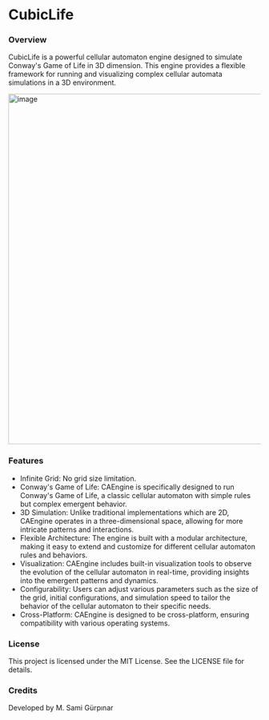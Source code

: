 # CubicLife
### Overview
CubicLife is a powerful cellular automaton engine designed to simulate Conway's Game of Life in 3D dimension. This engine provides a flexible framework for running and visualizing complex cellular automata simulations in a 3D environment.

<img src="assets/screenshot.gif" alt="image" width="700" height="auto">

### Features
+ Infinite Grid: No grid size limitation.
+ Conway's Game of Life: CAEngine is specifically designed to run Conway's Game of Life, a classic cellular automaton with simple rules but complex emergent behavior.
+ 3D Simulation: Unlike traditional implementations which are 2D, CAEngine operates in a three-dimensional space, allowing for more intricate patterns and interactions.
+ Flexible Architecture: The engine is built with a modular architecture, making it easy to extend and customize for different cellular automaton rules and behaviors.
+ Visualization: CAEngine includes built-in visualization tools to observe the evolution of the cellular automaton in real-time, providing insights into the emergent patterns and dynamics.
+ Configurability: Users can adjust various parameters such as the size of the grid, initial configurations, and simulation speed to tailor the behavior of the cellular automaton to their specific needs.
+ Cross-Platform: CAEngine is designed to be cross-platform, ensuring compatibility with various operating systems.

### License

This project is licensed under the MIT License. See the LICENSE file for details.

### Credits

Developed by M. Sami Gürpınar
